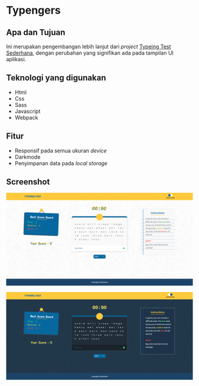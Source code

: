 # Typengers

## Apa dan Tujuan

Ini merupakan pengembangan lebih lanjut dari _project_ [Typeing Test Sederhana](), dengan perubahan yang signifikan ada pada tampilan UI aplikasi.

## Teknologi yang digunakan

-   Html
-   Css
-   Sass
-   Javascript
-   Webpack

## Fitur

-   Responsif pada semua ukuran _device_
-   Darkmode
-   Penyimpanan data pada _local storage_

## Screenshot

![Screenshot 1](./Screenshot/1.png)

![Screenshot 2](./Screenshot/2.png)
